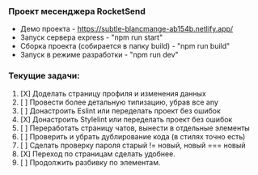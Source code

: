 ### Проект месенджера RocketSend
* Демо проекта - https://subtle-blancmange-ab154b.netlify.app/
* Запуск сервера express - "npm run start"
* Сборка проекта (собирается в папку build) - "npm run build"
* Запуск в режиме разработки - "npm run dev"
### Текущие задачи: 
1. [X] Доделать страницу профиля и изменения данных
2. [ ] Провести более детальную типизацию, убрав все any
3. [ ] Донастроить Eslint или переделать проект без ошибок
4. [X] Донастроить Stylelint или переделать проект без ошибок
5. [ ] Переработать страницу чатов, вынести в отдельные элементы
6. [ ] Проверить и убрать дублирование кода (в стилях точно есть)
7. [ ] Сделать проверку пароля старый != новый, новый === новый 
8. [X] Переход по страницам сделать удобнее. 
9. [ ] Продолжить разбивку по элементам. 
